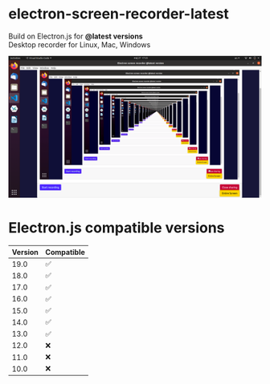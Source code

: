# electron-screen-recorder-latest
Build on Electron.js for **@latest versions** <br>
Desktop recorder for Linux, Mac, Windows </br>

![Alt text](https://github.com/Bombarder70/electron-screen-recorder-latest/blob/master/.github/img/screen.png?raw=true) <br>
# Electron.js compatible versions <br>
| Version | Compatible |
| ------ | ------ |
| 19.0 | ✅ |
| 18.0 | ✅ |
| 17.0 | ✅ |
| 16.0 | ✅ |
| 15.0 | ✅ |
| 14.0 | ✅ |
| 13.0 | ✅ |
| 12.0 | ❌ |
| 11.0 | ❌ |
| 10.0 | ❌ |

